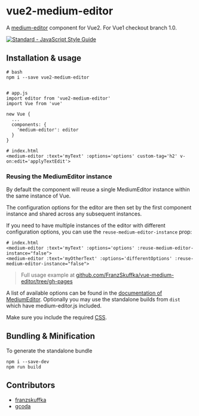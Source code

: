 # vue2-medium-editor
A [medium-editor](https://github.com/yabwe/medium-editor) component for Vue2. For Vue1 checkout branch 1.0.

[![Standard - JavaScript Style Guide](https://cdn.rawgit.com/feross/standard/master/badge.svg)](https://github.com/feross/standard)

## Installation & usage

```
# bash
npm i --save vue2-medium-editor


# app.js
import editor from 'vue2-medium-editor'
import Vue from 'vue'

new Vue {
  ...
  components: {
    'medium-editor': editor
  }
}

# index.html
<medium-editor :text='myText' :options='options' custom-tag='h2' v-on:edit='applyTextEdit'>
```

### Reusing the MediumEditor instance

By default the component will reuse a single MediumEditor instance within the same instance of Vue.

The configuration options for the editor are then set by the first component instance and shared across any subsequent instances.

If you need to have multiple instances of the editor with different configuration options, you can use the `reuse-medium-editor-instance` prop:

```
# index.html
<medium-editor :text='myText' :options='options' :reuse-medium-editor-instance="false">
<medium-editor :text='myOtherText' :options='differentOptions' :reuse-medium-editor-instance="false">
```

> Full usage example at [github.com/FranzSkuffka/vue-medium-editor/tree/gh-pages](https://github.com/FranzSkuffka/vue-medium-editor/tree/gh-pages)

A list of available options can be found in the [documentation of MediumEditor](https://github.com/yabwe/medium-editor#core-options).
Optionally you may use the standalone builds from `dist` which have medium-editor.js included.

Make sure you include the required [CSS](https://github.com/yabwe/medium-editor/tree/master/dist/css).

## Bundling & Minification

To generate the standalone bundle
```
npm i --save-dev
npm run build
```

## Contributors
- [franzskuffka](https://github.com/FranzSkuffka)
- [gcoda](https://github.com/gcoda)
